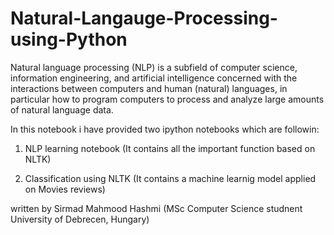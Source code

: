 # Natural-Langauge-Processing-using-Python

Natural language processing (NLP) is a subfield of computer science, information engineering, and artificial intelligence concerned with the interactions between computers and human (natural) languages, in particular how to program computers to process and analyze large amounts of natural language data.

In this notebook i have provided two ipython notebooks which are followin:

1. NLP learning notebook (It contains all the important function based on NLTK)

2. Classification using NLTK (It contains a machine learnig model applied on Movies reviews)



written by Sirmad Mahmood Hashmi (MSc Computer Science studnent University of Debrecen, Hungary)
